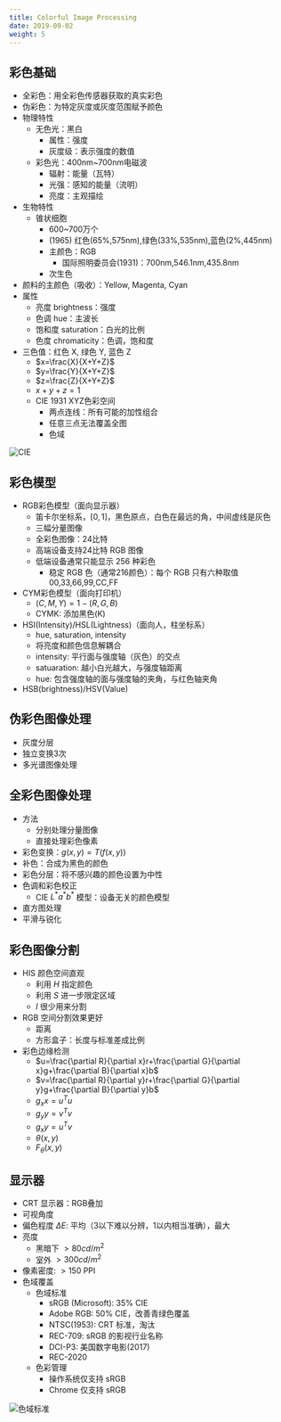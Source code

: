```yaml
---
title: Colorful Image Processing
date: 2019-09-02
weight: 5
---
```


## 彩色基础

- 全彩色：用全彩色传感器获取的真实彩色
- 伪彩色：为特定灰度或灰度范围赋予颜色
- 物理特性
  - 无色光：黑白
    - 属性：强度
    - 灰度级：表示强度的数值
  - 彩色光：400nm~700nm电磁波
    - 辐射：能量（瓦特）
    - 光强：感知的能量（流明）
    - 亮度：主观描绘
- 生物特性
  - 锥状细胞
    - 600~700万个
    - (1965) 红色(65%,575nm),绿色(33%,535nm),蓝色(2%,445nm)
    - 主颜色：RGB
      - 国际照明委员会(1931)：700nm,546.1nm,435.8nm
    - 次生色
- 颜料的主颜色（吸收）：Yellow, Magenta, Cyan
- 属性
  - 亮度 brightness：强度
  - 色调 hue：主波长
  - 饱和度 saturation：白光的比例
  - 色度 chromaticity：色调，饱和度
- 三色值：红色 X, 绿色 Y, 蓝色 Z
  - $x=\frac{X}{X+Y+Z}$
  - $y=\frac{Y}{X+Y+Z}$
  - $z=\frac{Z}{X+Y+Z}$
  - $x+y+z=1$
  - CIE 1931 XYZ色彩空间
    - 两点连线：所有可能的加性组合
    - 任意三点无法覆盖全图
    - 色域

![CIE](https://upload.wikimedia.org/wikipedia/commons/thumb/3/3b/CIE1931xy_blank.svg/652px-CIE1931xy_blank.svg.png)

## 彩色模型

- RGB彩色模型（面向显示器）
  - 笛卡尔坐标系，$[0,1]$，黑色原点，白色在最远的角，中间虚线是灰色
  - 三幅分量图像
  - 全彩色图像：24比特
  - 高端设备支持24比特 RGB 图像
  - 低端设备通常只能显示 256 种彩色
    - 稳定 RGB 色（通常216颜色）：每个 RGB 只有六种取值 00,33,66,99,CC,FF
- CYM彩色模型（面向打印机）
  - $(C,M,Y)=1-(R,G,B)$
  - CYMK: 添加黑色(K)
- HSI(Intensity)/HSL(Lightness)（面向人，柱坐标系）
  - hue, saturation, intensity
  - 将亮度和颜色信息解耦合
  - intensity: 平行面与强度轴（灰色）的交点
  - satuaration: 越小白光越大，与强度轴距离
  - hue: 包含强度轴的面与强度轴的夹角，与红色轴夹角
- HSB(brightness)/HSV(Value)

## 伪彩色图像处理

- 灰度分层
- 独立变换3次
- 多光谱图像处理

## 全彩色图像处理

- 方法
  - 分别处理分量图像
  - 直接处理彩色像素
- 彩色变换：$g(x,y)=T(f(x,y))$
- 补色：合成为黑色的颜色
- 彩色分层：将不感兴趣的颜色设置为中性
- 色调和彩色校正
  - CIE $L^*a^*b^*$ 模型：设备无关的颜色模型
- 直方图处理
- 平滑与锐化

## 彩色图像分割

- HIS 颜色空间直观
  - 利用 $H$ 指定颜色
  - 利用 $S$ 进一步限定区域
  - $I$ 很少用来分割
- RGB 空间分割效果更好
  - 距离
  - 方形盒子：长度与标准差成比例
- 彩色边缘检测
  - $u=\frac{\partial R}{\partial x}r+\frac{\partial G}{\partial x}g+\frac{\partial B}{\partial x}b$
  - $v=\frac{\partial R}{\partial y}r+\frac{\partial G}{\partial y}g+\frac{\partial B}{\partial y}b$
  - $g_xx=u^Tu$
  - $g_yy=v^Tv$
  - $g_xy=u^Tv$
  - $\theta(x,y)$
  - $F_\theta(x,y)$

## 显示器

- CRT 显示器：RGB叠加
- 可视角度
- 偏色程度 $\Delta E$: 平均（3以下难以分辨，1以内相当准确），最大
- 亮度
  - 黑暗下 $>80cd/m^2$
  - 室外 $>300cd/m^2$
- 像素密度: $>150$ PPI
- 色域覆盖
  - 色域标准
    - sRGB (Microsoft): 35% CIE
    - Adobe RGB: 50% CIE，改善青绿色覆盖
    - NTSC(1953): CRT 标准，淘汰
    - REC-709: sRGB 的影视行业名称
    - DCI-P3: 美国数字电影(2017)
    - REC-2020
  - 色彩管理
    - 操作系统仅支持 sRGB
    - Chrome 仅支持 sRGB

![色域标准](https://pic2.zhimg.com/80/dd3aad2d8d08af43e4b3555728c29b65_hd.jpg)
